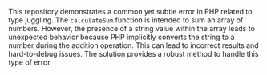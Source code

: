 This repository demonstrates a common yet subtle error in PHP related to type juggling.  The `calculateSum` function is intended to sum an array of numbers. However, the presence of a string value within the array leads to unexpected behavior because PHP implicitly converts the string to a number during the addition operation. This can lead to incorrect results and hard-to-debug issues. The solution provides a robust method to handle this type of error.